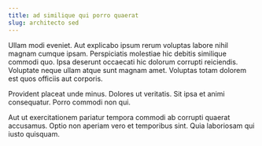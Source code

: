 ```yaml
---
title: ad similique qui porro quaerat
slug: architecto sed
---
```


Ullam modi eveniet. Aut explicabo ipsum rerum voluptas labore nihil magnam cumque ipsam. Perspiciatis molestiae hic debitis similique commodi quo. Ipsa deserunt occaecati hic dolorum corrupti reiciendis. Voluptate neque ullam atque sunt magnam amet. Voluptas totam dolorem est quos officiis aut corporis.

Provident placeat unde minus. Dolores ut veritatis. Sit ipsa et animi consequatur. Porro commodi non qui.

Aut ut exercitationem pariatur tempora commodi ab corrupti quaerat accusamus. Optio non aperiam vero et temporibus sint. Quia laboriosam qui iusto quisquam.
